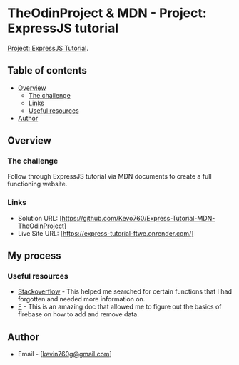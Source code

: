 # TheOdinProject & MDN - Project: ExpressJS tutorial

[Project: ExpressJS Tutorial](https://developer.mozilla.org/en-US/docs/Learn/Server-side/Express_Nodejs). 

## Table of contents

- [Overview](#overview)
  - [The challenge](#the-challenge)
  - [Links](#links)
  - [Useful resources](#useful-resources)
- [Author](#author)



## Overview

### The challenge

Follow through ExpressJS tutorial via MDN documents to create a full functioning website.


### Links

- Solution URL: [https://github.com/Kevo760/Express-Tutorial-MDN-TheOdinProject]
- Live Site URL: [https://express-tutorial-ftwe.onrender.com/]

## My process


### Useful resources

- [Stackoverflow](https://www.stackoverflow.com) - This helped me searched for certain functions that I had forgotten and needed more information on. 
- [F](https://firebase.google.com/docs/firestore) - This is an amazing doc that allowed me to figure out the basics of firebase on how to add and remove data.


## Author
- Email - [kevin760g@gmail.com]


